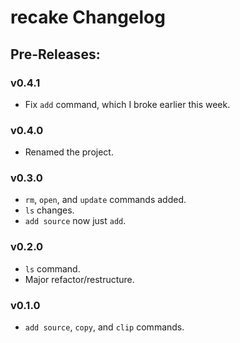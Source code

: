 # recake Changelog

## Pre-Releases:

### v0.4.1
 - Fix `add` command, which I broke earlier this week.

### v0.4.0
 - Renamed the project.

### v0.3.0
 - `rm`, `open`, and `update` commands added.
 - `ls` changes.
 - `add source` now just `add`.

### v0.2.0
 - `ls` command. 
 - Major refactor/restructure.  

### v0.1.0
 - `add source`, `copy`, and `clip` commands.
